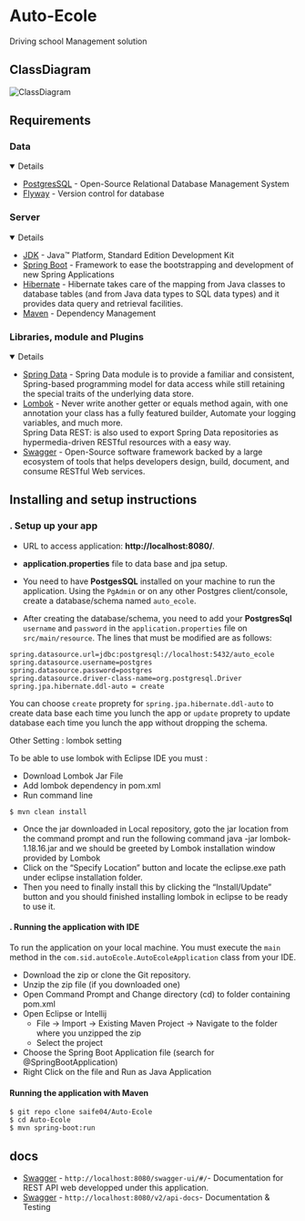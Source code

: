 # Auto-Ecole
Driving school Management solution

## ClassDiagram
![ClassDiagram](https://user-images.githubusercontent.com/47791421/116622561-cf8a2080-a93c-11eb-897e-9cf1f97577d5.PNG)

## Requirements


### Data

<details open="open">
   <ul>
      <li><a href="https://www.postgresql.org/">PostgresSQL</a> - Open-Source Relational Database Management System</li>
      <li><a href="https://flywaydb.org/">Flyway</a> - Version control for database</li>
   </ul>
</details>

### Server 

<details open="open">
   <ul>
      <li><a href="http://www.oracle.com/technetwork/java/javase/downloads/jdk8-downloads-2133151.html">JDK</a> - Java™ Platform, Standard Edition Development Kit</li>
      <li><a href="https://spring.io/projects/spring-boot">Spring Boot</a> - Framework to ease the bootstrapping and development of new Spring Applications</li>
      <li><a href="https://spring.io/projects/spring-boot">Hibernate</a> - Hibernate takes care of the mapping from Java classes to database tables (and from Java data types to SQL data types) and it provides data query and retrieval facilities.</li>
      <li><a href="https://maven.apache.org/">Maven</a> - Dependency Management</li>
   </ul>
</details>

###  Libraries, module and Plugins

<details open="open">
   <ul>
      <li><a href="https://github.com/ultraq/thymeleaf-layout-dialect">Spring Data</a> - Spring Data module is to provide a familiar and consistent, Spring-based programming model for data access while still retaining the special traits of the underlying data store.</li>
      <li><a href="https://projectlombok.org/">Lombok</a> - Never write another getter or equals method again, with one annotation your class has a fully featured builder,    Automate your logging variables, and much more.</li>
	   Spring Data REST: is also used to export Spring Data repositories as hypermedia-driven RESTful resources with a easy way.
      <li><a href="https://swagger.io/">Swagger</a> - Open-Source software framework backed by a large ecosystem of tools that helps developers design, build, document, and     consume RESTful Web services.</li>
   </ul>
</details>

## Installing and setup instructions


### . Setup up your app
* 	URL to access application: **http://localhost:8080/**.

* **application.properties** file to data base and jpa setup.
* You need to have **PostgesSQL** installed on your machine to run the application. Using the `PgAdmin` or on any other Postgres client/console, create a database/schema named `auto_ecole`.
* After creating the database/schema, you need to add your **PostgresSql** `username` and `password` in the `application.properties` file on `src/main/resource`. The lines that must be modified are as follows:

```properties
spring.datasource.url=jdbc:postgresql://localhost:5432/auto_ecole
spring.datasource.username=postgres
spring.datasource.password=postgres
spring.datasource.driver-class-name=org.postgresql.Driver
spring.jpa.hibernate.ddl-auto = create
``` 

You can choose `create` proprety for `spring.jpa.hibernate.ddl-auto` to create data base each time you lunch the app or `update` proprety to update database each time you lunch the app without dropping the schema.

Other Setting : lombok setting

To be able to use lombok with Eclipse IDE you must :
* Download Lombok Jar File
* Add lombok dependency in pom.xml
* Run command line

 ```shell 
 $ mvn clean install
 ```
* Once the jar downloaded in Local repository, goto the jar location from the command prompt and run the following command java -jar lombok-1.18.16.jar and we should be greeted by Lombok installation window provided by Lombok
*  Click on the “Specify Location” button and locate the eclipse.exe path under eclipse installation folder.
*  Then you need to finally install this by clicking the “Install/Update” button and you should finished installing lombok in eclipse to be ready to use it.



#### . Running the application with IDE

To run the application on your local machine. You must execute the `main` method in the `com.sid.autoEcole.AutoEcoleApplication` class from your IDE.

* 	Download the zip or clone the Git repository.
* 	Unzip the zip file (if you downloaded one)
* 	Open Command Prompt and Change directory (cd) to folder containing pom.xml
* 	Open Eclipse or Intellij
	* File -> Import -> Existing Maven Project -> Navigate to the folder where you unzipped the zip
	* Select the project
* 	Choose the Spring Boot Application file (search for @SpringBootApplication)
* 	Right Click on the file and Run as Java Application

#### Running the application with Maven


```shell
$ git repo clone saife04/Auto-Ecole
$ cd Auto-Ecole
$ mvn spring-boot:run
```


## docs


 * 	[Swagger](http://localhost:8080/swagger-ui/#/) - `http://localhost:8080/swagger-ui/#/`- Documentation for REST API web developped under this application.
 * 	[Swagger](http://localhost:8080/v2/api-docs) - `http://localhost:8080/v2/api-docs`- Documentation & Testing

